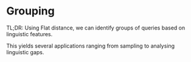 # Grouping

TL;DR: Using Flat distance, we can identify groups of queries based on
linguistic features.

This yields several applications ranging from sampling to analysing linguistic
gaps.
